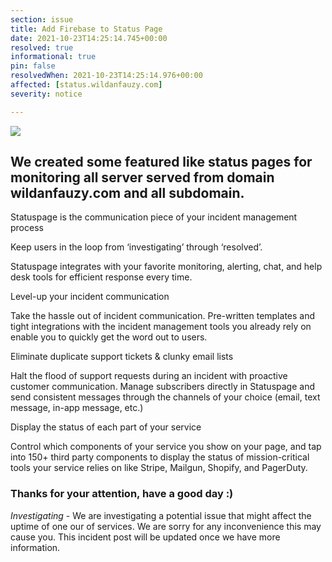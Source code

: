 ```yaml
---
section: issue
title: Add Firebase to Status Page
date: 2021-10-23T14:25:14.745+00:00
resolved: true
informational: true
pin: false
resolvedWhen: 2021-10-23T14:25:14.976+00:00
affected: [status.wildanfauzy.com]
severity: notice

---
```

![](/img/wallpaperdog-1764.jpg)

## We created some featured like status pages for monitoring all server served from domain wildanfauzy.com and all subdomain.

Statuspage is the communication piece of your incident management process

Keep users in the loop from ‘investigating’ through ‘resolved’.

Statuspage integrates with your favorite monitoring, alerting, chat, and help desk tools for efficient response every time.

Level-up your incident communication

Take the hassle out of incident communication. Pre-written templates and tight integrations with the incident management tools you already rely on enable you to quickly get the word out to users.

Eliminate duplicate support tickets & clunky email lists

Halt the flood of support requests during an incident with proactive customer communication. Manage subscribers directly in Statuspage and send consistent messages through the channels of your choice (email, text message, in-app message, etc.)

Display the status of each part of your service

Control which components of your service you show on your page, and tap into 150+ third party components to display the status of mission-critical tools your service relies on like Stripe, Mailgun, Shopify, and PagerDuty.

### Thanks for your attention, have a good day :)

_Investigating_ - We are investigating a potential issue that might affect the uptime of one our of services. We are sorry for any inconvenience this may cause you. This incident post will be updated once we have more information.
